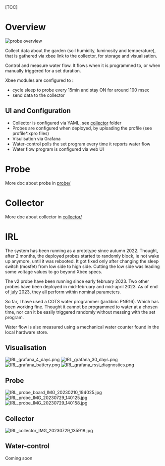[TOC]

# Overview
![probe overview](/resources/overview.png)

Collect data about the garden (soil humidity, luminosity and temperature), that is gathered via xbee link to the collector, for storage and visualisation.

Control and measure water flow. It flows when it is programmed to, or when manually triggered for a set duration.

Xbee modules are configured to :
 - cycle sleep to probe every 15min and stay ON for around 100 msec
 - send data to the collector

## UI and Configuration
 * Collector is configured via YAML, see [collector](/collector/) folder
 * Probes are configured when deployed, by uploading the profile (see profile*.xpro files)
 * Visulisation via Grafana
 * Water-control polls the set program every time it reports water flow
 * Water flow program is configured via web UI

# Probe
More doc about probe in [probe/](/probe)

# Collector
More doc about collector in [collector/](/collector)

# IRL
The system has been running as a prototype since autumn 2022. Thought, after 2 months, the deployed probes started to randomly block, ie not wake up anymore, until it was rebooted. It got fixed only after changing the sleep switch (mosfet) from low side to high side. Cutting the low side was leading some voltage values to go beyond Xbee specs.

The v2 probe have been running since early february 2023. Two other probes have been deployed in mid-february and mid-april 2023. As of end of july 2023, they all perform within nominal parameters.

So far, I have used a COTS water programmer (jardibric PNR16). Which has been working fine. Thought it cannot be programmed to water at a chosen time, nor can it be easily triggered randomly without messing with the set program.

Water flow is also measured using a mechanical water counter found in the local hardware store.

## Visualisation
![IRL_grafana_4_days.png](/resources/IRL_grafana_4_days.png)
![IRL_grafana_30_days.png](/resources/IRL_grafana_30_days.png)
![IRL_grafana_battery.png](/resources/IRL_grafana_battery.png)
![IRL_grafana_rssi_diagnostics.png](/resources/IRL_grafana_rssi_diagnostics.png)

## Probe
![IRL_probe_board_IMG_20230210_194025.jpg](/resources/IRL_probe_board_IMG_20230210_194025.jpg)
![IRL_probe_IMG_20230729_140125.jpg](/resources/IRL_probe_IMG_20230729_140125.jpg)
![IRL_probe_IMG_20230729_140158.jpg](/resources/IRL_probe_IMG_20230729_140158.jpg)

## Collector
![IRL_collector_IMG_20230729_135918.jpg](/resources/IRL_collector_IMG_20230729_135918.jpg)

## Water-control
Coming soon